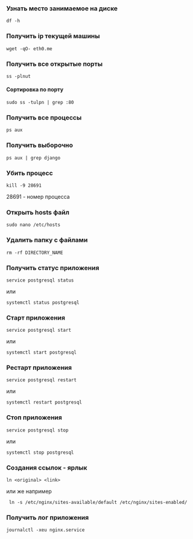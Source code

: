### Узнать место занимаемое на диске

```
df -h
```

### Получить ip текущей машины

```
wget -qO- eth0.me
```

### Получить все открытые порты

```
ss -plnut
```

#### Сортировка по порту

```
sudo ss -tulpn | grep :80
```

### Получить все процессы

```
ps aux
```

### Получить выборочно

```
ps aux | grep django
```

### Убить процесс

```
kill -9 28691
```

28691 - номер процесса

### Открыть hosts файл

```
sudo nano /etc/hosts
```

### Удалить папку с файлами

```
rm -rf DIRECTORY_NAME
```

### Получить статус приложения

```
service postgresql status
```

или

```
systemctl status postgresql
```

### Старт приложения

```
service postgresql start
```

или

```
systemctl start postgresql
```

### Рестарт приложения

```
service postgresql restart
```

или

```
systemctl restart postgresql
```

### Стоп приложения

```
service postgresql stop
```

или

```
systemctl stop postgresql
```

### Cоздания ссылок - ярлык

```
ln <original> <link>
```

или же например

```
 ln -s /etc/nginx/sites-available/default /etc/nginx/sites-enabled/
 ```

### Получить лог приложения

 ```
 journalctl -xeu nginx.service
 ```

